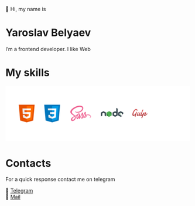 👋 Hi, my name is

# Yaroslav Belyaev

I’m a frontend developer. I like Web

# My skills

<img aling="center" src="./img/skills.png" alt="skills" />

# Contacts

For a quick response contact me on telegram

📱 [Telegram](@belyaev_Y)
<br />
📩 [Mail](yibelyaev@icloud.com)